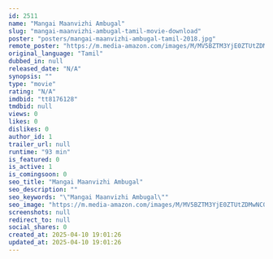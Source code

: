 ```yaml
---
id: 2511
name: "Mangai Maanvizhi Ambugal"
slug: "mangai-maanvizhi-ambugal-tamil-movie-download"
poster: "posters/mangai-maanvizhi-ambugal-tamil-2018.jpg"
remote_poster: "https://m.media-amazon.com/images/M/MV5BZTM3YjE0ZTUtZDMwNC00NDZkLTkzNDgtNGIyYzdlYjEzNThjXkEyXkFqcGdeQXVyNzQ5Nzg0OTA@._V1_SX300.jpg"
original_language: "Tamil"
dubbed_in: null
released_date: "N/A"
synopsis: ""
type: "movie"
rating: "N/A"
imdbid: "tt8176128"
tmdbid: null
views: 0
likes: 0
dislikes: 0
author_id: 1
trailer_url: null
runtime: "93 min"
is_featured: 0
is_active: 1
is_comingsoon: 0
seo_title: "Mangai Maanvizhi Ambugal"
seo_description: ""
seo_keywords: "\"Mangai Maanvizhi Ambugal\""
seo_image: "https://m.media-amazon.com/images/M/MV5BZTM3YjE0ZTUtZDMwNC00NDZkLTkzNDgtNGIyYzdlYjEzNThjXkEyXkFqcGdeQXVyNzQ5Nzg0OTA@._V1_SX300.jpg"
screenshots: null
redirect_to: null
social_shares: 0
created_at: 2025-04-10 19:01:26
updated_at: 2025-04-10 19:01:26
---
```



